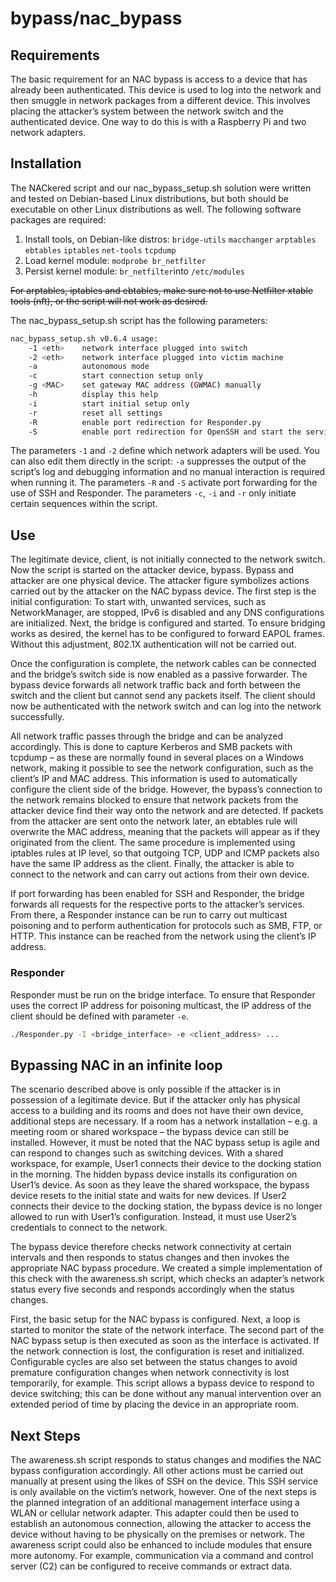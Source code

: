 # bypass/nac_bypass

## Requirements
The basic requirement for an NAC bypass is access to a device that has already been authenticated. This device is used to log into the network and then smuggle in network packages from a different device. This involves placing the attacker’s system between the network switch and the authenticated device. One way to do this is with a Raspberry Pi and two network adapters.

## Installation

The NACkered script and our nac_bypass_setup.sh solution were written and tested on Debian-based Linux distributions, but both should be executable on other Linux distributions as well. The following software packages are required:

1. Install tools, on Debian-like distros: `bridge-utils` `macchanger` `arptables` `ebtables` `iptables` `net-tools` `tcpdump`
2. Load kernel module: `modprobe br_netfilter`
3. Persist kernel module: `br_netfilter`into `/etc/modules`

~~For arptables, iptables and ebtables, make sure not to use Netfilter xtable tools (nft), or the script will not work as desired.~~

The nac_bypass_setup.sh script has the following parameters:

```bash
nac_bypass_setup.sh v0.6.4 usage:
    -1 <eth>    network interface plugged into switch
    -2 <eth>    network interface plugged into victim machine
    -a          autonomous mode
    -c          start connection setup only
    -g <MAC>    set gateway MAC address (GWMAC) manually
    -h          display this help
    -i          start initial setup only
    -r          reset all settings
    -R          enable port redirection for Responder.py
    -S          enable port redirection for OpenSSH and start the service
```

The parameters `-1` and `-2` define which network adapters will be used. You can also edit them directly in the script: `-a` suppresses the output of the script’s log and debugging information and no manual interaction is required when running it. The parameters `-R` and `-S` activate port forwarding for the use of SSH and Responder. The parameters `-c`, `-i` and `-r` only initiate certain sequences within the script.

## Use

The legitimate device, client, is not initially connected to the network switch. Now the script is started on the attacker device, bypass. Bypass and attacker are one physical device. The attacker figure symbolizes actions carried out by the attacker on the NAC bypass device. The first step is the initial configuration: To start with, unwanted services, such as NetworkManager, are stopped, IPv6 is disabled and any DNS configurations are initialized. Next, the bridge is configured and started. To ensure bridging works as desired, the kernel has to be configured to forward EAPOL frames. Without this adjustment, 802.1X authentication will not be carried out.

Once the configuration is complete, the network cables can be connected and the bridge’s switch side is now enabled as a passive forwarder. The bypass device forwards all network traffic back and forth between the switch and the client but cannot send any packets itself. The client should now be authenticated with the network switch and can log into the network successfully.

All network traffic passes through the bridge and can be analyzed accordingly. This is done to capture Kerberos and SMB packets with tcpdump – as these are normally found in several places on a Windows network, making it possible to see the network configuration, such as the client’s IP and MAC address. This information is used to automatically configure the client side of the bridge. However, the bypass’s connection to the network remains blocked to ensure that network packets from the attacker device find their way onto the network and are detected. If packets from the attacker are sent onto the network later, an ebtables rule will overwrite the MAC address, meaning that the packets will appear as if they originated from the client. The same procedure is implemented using iptables rules at IP level, so that outgoing TCP, UDP and ICMP packets also have the same IP address as the client. Finally, the attacker is able to connect to the network and can carry out actions from their own device.

If port forwarding has been enabled for SSH and Responder, the bridge forwards all requests for the respective ports to the attacker’s services. From there, a Responder instance can be run to carry out multicast poisoning and to perform authentication for protocols such as SMB, FTP, or HTTP. This instance can be reached from the network using the client’s IP address.

### Responder

Responder must be run on the bridge interface. To ensure that Responder uses the correct IP address for poisoning multicast, the IP address of the client should be defined with parameter `-e`.

```bash
./Responder.py -I <bridge_interface> -e <client_address> ...
```

## Bypassing NAC in an infinite loop

The scenario described above is only possible if the attacker is in possession of a legitimate device. But if the attacker only has physical access to a building and its rooms and does not have their own device, additional steps are necessary. If a room has a network installation – e.g. a meeting room or shared workspace – the bypass device can still be installed. However, it must be noted that the NAC bypass setup is agile and can respond to changes such as switching devices. With a shared workspace, for example, User1 connects their device to the docking station in the morning. The hidden bypass device installs its configuration on User1’s device. As soon as they leave the shared workspace, the bypass device resets to the initial state and waits for new devices. If User2 connects their device to the docking station, the bypass device is no longer allowed to run with User1’s configuration. Instead, it must use User2’s credentials to connect to the network.

The bypass device therefore checks network connectivity at certain intervals and then responds to status changes and then invokes the appropriate NAC bypass procedure. We created a simple implementation of this check with the awareness.sh script, which checks an adapter’s network status every five seconds and responds accordingly when the status changes.

First, the basic setup for the NAC bypass is configured. Next, a loop is started to monitor the state of the network interface. The second part of the NAC bypass setup is then executed as soon as the interface is activated. If the network connection is lost, the configuration is reset and initialized. Configurable cycles are also set between the status changes to avoid premature configuration changes when network connectivity is lost temporarily, for example. This script allows a bypass device to respond to device switching; this can be done without any manual intervention over an extended period of time by placing the device in an appropriate room.

## Next Steps

The awareness.sh script responds to status changes and modifies the NAC bypass configuration accordingly. All other actions must be carried out manually at present using the likes of SSH on the device. This SSH service is only available on the victim’s network, however. One of the next steps is the planned integration of an additional management interface using a WLAN or cellular network adapter. This adapter could then be used to establish an autonomous connection, allowing the attacker to access the device without having to be physically on the premises or network. The awareness script could also be enhanced to include modules that ensure more autonomy. For example, communication via a command and control server (C2) can be configured to receive commands or extract data.